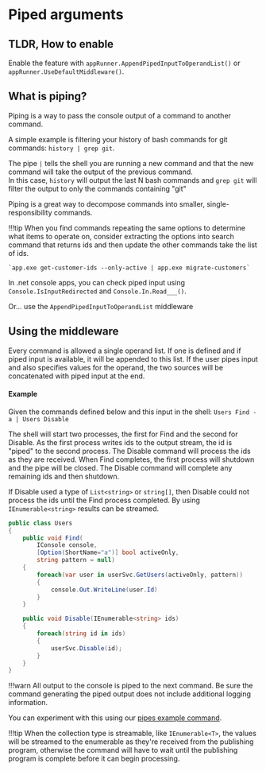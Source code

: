 # Piped arguments

## TLDR, How to enable 
Enable the feature with `appRunner.AppendPipedInputToOperandList()` or `appRunner.UseDefaultMiddleware()`.

## What is piping?
Piping is a way to pass the console output of a command to another command.

A simple example is filtering your history of bash commands for git commands: `history | grep git`.

The pipe `|` tells the shell you are running a new command and that the new command will take the output of the previous command.  
In this case, `history` will output the last N bash commands and `grep git` will filter the output to only the commands containing "git"

Piping is a great way to decompose commands into smaller, single-responsibility commands.

!!!tip
    When you find commands repeating the same options to determine what items to operate on, consider extracting the options into search command that returns ids and then update the other commands take the list of ids. 

    `app.exe get-customer-ids --only-active | app.exe migrate-customers`

In .net console apps, you can check piped input using `Console.IsInputRedirected` and `Console.In.Read___()`. 

Or... use the `AppendPipedInputToOperandList` middleware

## Using the middleware

Every command is allowed a single operand list. If one is defined and if piped input is available, it will be appended to this list. If the user pipes input and also specifies values for the operand, the two sources will be concatenated with piped input at the end.

#### Example

Given the commands defined below and this input in the shell: `Users Find -a | Users Disable`

The shell will start two processes, the first for Find and the second for Disable. As the first process writes ids to the output stream, the id is "piped" to the second process. The Disable command will process the ids as they are received. When Find completes, the first process will shutdown and the pipe will be closed. The Disable command will complete any remaining ids and then shutdown.

If Disable used a type of `List<string>` or `string[]`, then Disable could not process the ids until the Find process completed. By using `IEnumerable<string>` results can be streamed.

``` c#
public class Users
{
    public void Find(
        IConsole console,
        [Option(ShortName="a")] bool activeOnly, 
        string pattern = null)
    {
        foreach(var user in userSvc.GetUsers(activeOnly, pattern))
        {
            console.Out.WriteLine(user.Id)
        }
    }

    public void Disable(IEnumerable<string> ids)
    {
        foreach(string id in ids)
        {
            userSvc.Disable(id);
        }    
    }
}
```

!!!warn
    All output to the console is piped to the next command. Be sure the command generating the piped output does not include additional logging information.

You can experiment with this using our [pipes example command](https://github.com/bilal-fazlani/commanddotnet/blob/master/CommandDotNet.Example/Commands/Pipes.cs).

!!!tip
    When the collection type is streamable, like `IEnumerable<T>`, the values will be streamed to the enumerable as they're received from the publishing program,
    otherwise the command will have to wait until the publishing program is complete before it can begin processing.

 
